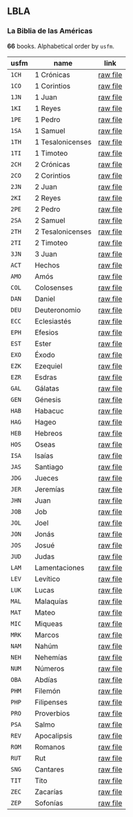 ## LBLA

### La Biblia de las Américas

**66** books. Alphabetical order by `usfm`.

| usfm | name | link |
| ---------- | ---------- | ---------- |
| `1CH` | 1 Crónicas | [raw file](https://mrk214.github.io/bible-data-es-spa/data/es___spa/LBLA/1CH.json) |
| `1CO` | 1 Corintios | [raw file](https://mrk214.github.io/bible-data-es-spa/data/es___spa/LBLA/1CO.json) |
| `1JN` | 1 Juan | [raw file](https://mrk214.github.io/bible-data-es-spa/data/es___spa/LBLA/1JN.json) |
| `1KI` | 1 Reyes | [raw file](https://mrk214.github.io/bible-data-es-spa/data/es___spa/LBLA/1KI.json) |
| `1PE` | 1 Pedro | [raw file](https://mrk214.github.io/bible-data-es-spa/data/es___spa/LBLA/1PE.json) |
| `1SA` | 1 Samuel | [raw file](https://mrk214.github.io/bible-data-es-spa/data/es___spa/LBLA/1SA.json) |
| `1TH` | 1 Tesalonicenses | [raw file](https://mrk214.github.io/bible-data-es-spa/data/es___spa/LBLA/1TH.json) |
| `1TI` | 1 Timoteo | [raw file](https://mrk214.github.io/bible-data-es-spa/data/es___spa/LBLA/1TI.json) |
| `2CH` | 2 Crónicas | [raw file](https://mrk214.github.io/bible-data-es-spa/data/es___spa/LBLA/2CH.json) |
| `2CO` | 2 Corintios | [raw file](https://mrk214.github.io/bible-data-es-spa/data/es___spa/LBLA/2CO.json) |
| `2JN` | 2 Juan | [raw file](https://mrk214.github.io/bible-data-es-spa/data/es___spa/LBLA/2JN.json) |
| `2KI` | 2 Reyes | [raw file](https://mrk214.github.io/bible-data-es-spa/data/es___spa/LBLA/2KI.json) |
| `2PE` | 2 Pedro | [raw file](https://mrk214.github.io/bible-data-es-spa/data/es___spa/LBLA/2PE.json) |
| `2SA` | 2 Samuel | [raw file](https://mrk214.github.io/bible-data-es-spa/data/es___spa/LBLA/2SA.json) |
| `2TH` | 2 Tesalonicenses | [raw file](https://mrk214.github.io/bible-data-es-spa/data/es___spa/LBLA/2TH.json) |
| `2TI` | 2 Timoteo | [raw file](https://mrk214.github.io/bible-data-es-spa/data/es___spa/LBLA/2TI.json) |
| `3JN` | 3 Juan | [raw file](https://mrk214.github.io/bible-data-es-spa/data/es___spa/LBLA/3JN.json) |
| `ACT` | Hechos | [raw file](https://mrk214.github.io/bible-data-es-spa/data/es___spa/LBLA/ACT.json) |
| `AMO` | Amós | [raw file](https://mrk214.github.io/bible-data-es-spa/data/es___spa/LBLA/AMO.json) |
| `COL` | Colosenses | [raw file](https://mrk214.github.io/bible-data-es-spa/data/es___spa/LBLA/COL.json) |
| `DAN` | Daniel | [raw file](https://mrk214.github.io/bible-data-es-spa/data/es___spa/LBLA/DAN.json) |
| `DEU` | Deuteronomio | [raw file](https://mrk214.github.io/bible-data-es-spa/data/es___spa/LBLA/DEU.json) |
| `ECC` | Eclesiastés | [raw file](https://mrk214.github.io/bible-data-es-spa/data/es___spa/LBLA/ECC.json) |
| `EPH` | Efesios | [raw file](https://mrk214.github.io/bible-data-es-spa/data/es___spa/LBLA/EPH.json) |
| `EST` | Ester | [raw file](https://mrk214.github.io/bible-data-es-spa/data/es___spa/LBLA/EST.json) |
| `EXO` | Éxodo | [raw file](https://mrk214.github.io/bible-data-es-spa/data/es___spa/LBLA/EXO.json) |
| `EZK` | Ezequiel | [raw file](https://mrk214.github.io/bible-data-es-spa/data/es___spa/LBLA/EZK.json) |
| `EZR` | Esdras | [raw file](https://mrk214.github.io/bible-data-es-spa/data/es___spa/LBLA/EZR.json) |
| `GAL` | Gálatas | [raw file](https://mrk214.github.io/bible-data-es-spa/data/es___spa/LBLA/GAL.json) |
| `GEN` | Génesis | [raw file](https://mrk214.github.io/bible-data-es-spa/data/es___spa/LBLA/GEN.json) |
| `HAB` | Habacuc | [raw file](https://mrk214.github.io/bible-data-es-spa/data/es___spa/LBLA/HAB.json) |
| `HAG` | Hageo | [raw file](https://mrk214.github.io/bible-data-es-spa/data/es___spa/LBLA/HAG.json) |
| `HEB` | Hebreos | [raw file](https://mrk214.github.io/bible-data-es-spa/data/es___spa/LBLA/HEB.json) |
| `HOS` | Oseas | [raw file](https://mrk214.github.io/bible-data-es-spa/data/es___spa/LBLA/HOS.json) |
| `ISA` | Isaías | [raw file](https://mrk214.github.io/bible-data-es-spa/data/es___spa/LBLA/ISA.json) |
| `JAS` | Santiago | [raw file](https://mrk214.github.io/bible-data-es-spa/data/es___spa/LBLA/JAS.json) |
| `JDG` | Jueces | [raw file](https://mrk214.github.io/bible-data-es-spa/data/es___spa/LBLA/JDG.json) |
| `JER` | Jeremías | [raw file](https://mrk214.github.io/bible-data-es-spa/data/es___spa/LBLA/JER.json) |
| `JHN` | Juan | [raw file](https://mrk214.github.io/bible-data-es-spa/data/es___spa/LBLA/JHN.json) |
| `JOB` | Job | [raw file](https://mrk214.github.io/bible-data-es-spa/data/es___spa/LBLA/JOB.json) |
| `JOL` | Joel | [raw file](https://mrk214.github.io/bible-data-es-spa/data/es___spa/LBLA/JOL.json) |
| `JON` | Jonás | [raw file](https://mrk214.github.io/bible-data-es-spa/data/es___spa/LBLA/JON.json) |
| `JOS` | Josué | [raw file](https://mrk214.github.io/bible-data-es-spa/data/es___spa/LBLA/JOS.json) |
| `JUD` | Judas | [raw file](https://mrk214.github.io/bible-data-es-spa/data/es___spa/LBLA/JUD.json) |
| `LAM` | Lamentaciones | [raw file](https://mrk214.github.io/bible-data-es-spa/data/es___spa/LBLA/LAM.json) |
| `LEV` | Levítico | [raw file](https://mrk214.github.io/bible-data-es-spa/data/es___spa/LBLA/LEV.json) |
| `LUK` | Lucas | [raw file](https://mrk214.github.io/bible-data-es-spa/data/es___spa/LBLA/LUK.json) |
| `MAL` | Malaquías | [raw file](https://mrk214.github.io/bible-data-es-spa/data/es___spa/LBLA/MAL.json) |
| `MAT` | Mateo | [raw file](https://mrk214.github.io/bible-data-es-spa/data/es___spa/LBLA/MAT.json) |
| `MIC` | Miqueas | [raw file](https://mrk214.github.io/bible-data-es-spa/data/es___spa/LBLA/MIC.json) |
| `MRK` | Marcos | [raw file](https://mrk214.github.io/bible-data-es-spa/data/es___spa/LBLA/MRK.json) |
| `NAM` | Nahúm | [raw file](https://mrk214.github.io/bible-data-es-spa/data/es___spa/LBLA/NAM.json) |
| `NEH` | Nehemías | [raw file](https://mrk214.github.io/bible-data-es-spa/data/es___spa/LBLA/NEH.json) |
| `NUM` | Números | [raw file](https://mrk214.github.io/bible-data-es-spa/data/es___spa/LBLA/NUM.json) |
| `OBA` | Abdías | [raw file](https://mrk214.github.io/bible-data-es-spa/data/es___spa/LBLA/OBA.json) |
| `PHM` | Filemón | [raw file](https://mrk214.github.io/bible-data-es-spa/data/es___spa/LBLA/PHM.json) |
| `PHP` | Filipenses | [raw file](https://mrk214.github.io/bible-data-es-spa/data/es___spa/LBLA/PHP.json) |
| `PRO` | Proverbios | [raw file](https://mrk214.github.io/bible-data-es-spa/data/es___spa/LBLA/PRO.json) |
| `PSA` | Salmo | [raw file](https://mrk214.github.io/bible-data-es-spa/data/es___spa/LBLA/PSA.json) |
| `REV` | Apocalipsis | [raw file](https://mrk214.github.io/bible-data-es-spa/data/es___spa/LBLA/REV.json) |
| `ROM` | Romanos | [raw file](https://mrk214.github.io/bible-data-es-spa/data/es___spa/LBLA/ROM.json) |
| `RUT` | Rut | [raw file](https://mrk214.github.io/bible-data-es-spa/data/es___spa/LBLA/RUT.json) |
| `SNG` | Cantares | [raw file](https://mrk214.github.io/bible-data-es-spa/data/es___spa/LBLA/SNG.json) |
| `TIT` | Tito | [raw file](https://mrk214.github.io/bible-data-es-spa/data/es___spa/LBLA/TIT.json) |
| `ZEC` | Zacarías | [raw file](https://mrk214.github.io/bible-data-es-spa/data/es___spa/LBLA/ZEC.json) |
| `ZEP` | Sofonías | [raw file](https://mrk214.github.io/bible-data-es-spa/data/es___spa/LBLA/ZEP.json) |
